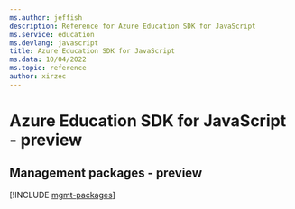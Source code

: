 ```yaml
---
ms.author: jeffish
description: Reference for Azure Education SDK for JavaScript
ms.service: education
ms.devlang: javascript
title: Azure Education SDK for JavaScript
ms.data: 10/04/2022
ms.topic: reference
author: xirzec
---
```

# Azure Education SDK for JavaScript - preview

## Management packages - preview
[!INCLUDE [mgmt-packages](education-mgmt-index.md)]